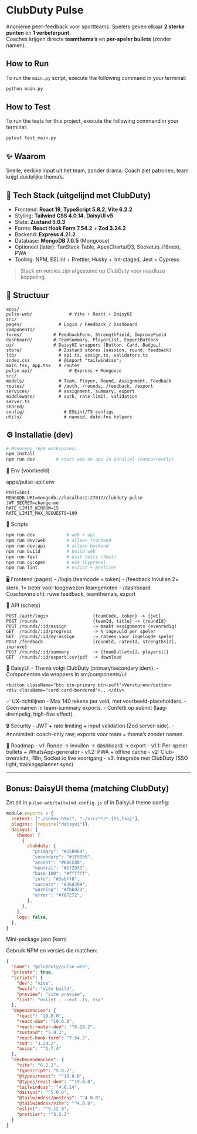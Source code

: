 # ClubDuty Pulse

Anonieme peer-feedback voor sportteams. Spelers geven elkaar **2 sterke punten** en **1 verbeterpunt**.  
Coaches krijgen directe **teamthema’s** en **per-speler bullets** (zonder namen).

## How to Run

To run the `main.py` script, execute the following command in your terminal:

```bash
python main.py
```

## How to Test

To run the tests for this project, execute the following command in your terminal:

```bash
pytest test_main.py
```

## ✨ Waarom
Snelle, eerlijke input uit het team, zonder drama. Coach ziet patronen, team krijgt duidelijke thema’s.

## 🧱 Tech Stack (uitgelijnd met ClubDuty)
- Frontend: **React 19**, **TypeScript 5.8.2**, **Vite 6.2.2**
- Styling: **Tailwind CSS 4.0.14**, **DaisyUI v5**
- State: **Zustand 5.0.3**
- Forms: **React Hook Form 7.54.2** + **Zod 3.24.2**
- Backend: **Express 4.21.2**
- Database: **MongoDB 7.0.5** (Mongoose)
- Optioneel (later): TanStack Table, ApexCharts/D3, Socket.io, i18next, PWA
- Tooling: NPM, ESLint + Prettier, Husky + lint-staged, Jest + Cypress

> Stack en versies zijn afgestemd op ClubDuty voor naadloze koppeling. 

## 📁 Structuur
```text
apps/
pulse-web/              # Vite + React + DaisyUI
src/
pages/              # Login / Feedback / Dashboard
components/
forms/            # FeedbackForm, StrengthField, ImproveField
dashboard/        # TeamSummary, PlayerList, ExportButtons
ui/               # DaisyUI wrappers (Button, Card, Badge…)
store/              # Zustand stores (session, round, feedback)
lib/                # api.ts, assign.ts, validators.ts
index.css           # @import "tailwindcss";
main.tsx, App.tsx   # routes
pulse-api/              # Express + Mongoose
src/
models/             # Team, Player, Round, Assignment, Feedback
routes/             # /auth, /rounds, /feedback, /export
services/           # assignment, summary, export
middleware/         # auth, rate-limit, validation
server.ts
shared/
config/               # ESLint/TS configs
utils/                # nanoid, date-fns helpers
```

## ⚙️ Installatie (dev)
```bash
# Monorepo (npm workspaces)
npm install
npm run dev        # start web en api in parallel (concurrently)
```

🔐 Env (voorbeeld)

apps/pulse-api/.env
```env
PORT=5011
MONGODB_URI=mongodb://localhost:27017/clubduty-pulse
JWT_SECRET=change-me
RATE_LIMIT_WINDOW=15
RATE_LIMIT_MAX_REQUESTS=100
```


🧪 Scripts
```bash
npm run dev            # web + api
npm run dev:web        # alleen frontend
npm run dev:api        # alleen backend
npm run build          # build web
npm run test           # unit tests (Jest)
npm run cy:open        # e2e (Cypress)
npm run lint           # eslint + prettier
```

🖥️ Frontend (pages)
	-	/login (teamcode + token)
	-	/feedback Invullen 2× sterk, 1× beter voor toegewezen teamgenoten
	-	/dashboard Coachoverzicht: ruwe feedback, teamthema’s, export


🧩 API (schets)
```http
POST /auth/login                 {teamCode, token} -> {jwt}
POST /rounds                     {teamId, title} -> {roundId}
POST /rounds/:id/assign          -> maakt assignments (evenredig)
GET  /rounds/:id/progress        -> % ingevuld per speler
GET  /rounds/:id/my-assign       -> ratees voor ingelogde speler
POST /feedback                   {roundId, rateeId, strengths[2], improve}
POST /rounds/:id/summary         -> {teamBullets[], players[]}
GET  /rounds/:id/export.csv|pdf  -> download
```


🎨 DaisyUI
	- 	Thema volgt ClubDuty (primary/secondary idem).
	- 	Componenten via wrappers in src/components/ui:
```tsx
<button className="btn btn-primary btn-soft">Versturen</button>
<div className="card card-bordered">...</div>
```


✅ UX-richtlijnen
	- 	Max 140 tekens per veld, met voorbeeld-placeholders.
	- 	Geen namen in team-summary exports.
	- 	Confetti op submit (laag­drempelig, high-five effect).

🔒 Security
	- 	JWT + rate limiting + input validation (Zod server-side).
	- 	Anonimiteit: coach-only raw; exports voor team = thema’s zonder namen.

🚀 Roadmap
	- 	v1: Ronde → invullen → dashboard → export
	- 	v1.1: Per-speler bullets + WhatsApp-generator
	- 	v1.2: PWA + offline cache
	- 	v2: Club-overzicht, i18n, Socket.io live voortgang
	- 	v3: Integratie met ClubDuty (SSO light, trainingsplanner sync)

---

## Bonus: DaisyUI thema (matching ClubDuty)
Zet dit in `pulse-web/tailwind.config.js` of in DaisyUI theme config:
```js
module.exports = {
  content: ["./index.html", "./src/**/*.{ts,tsx}"],
  plugins: [require("daisyui")],
  daisyui: {
    themes: [
      {
        clubduty: {
          "primary": "#25B964",
          "secondary": "#1F9D55",
          "accent": "#66CC88",
          "neutral": "#1f2937",
          "base-100": "#ffffff",
          "info": "#3abff8",
          "success": "#36d399",
          "warning": "#fbbd23",
          "error": "#f87272",
        },
      },
    ],
    logs: false,
  },
}
```

Mini-package.json (kern)

Gebruik NPM en versies die matchen:
```json
{
  "name": "@clubduty/pulse-web",
  "private": true,
  "scripts": {
    "dev": "vite",
    "build": "vite build",
    "preview": "vite preview",
    "lint": "eslint . --ext .ts,.tsx"
  },
  "dependencies": {
    "react": "19.0.0",
    "react-dom": "19.0.0",
    "react-router-dom": "^6.26.2",
    "zustand": "5.0.3",
    "react-hook-form": "7.54.2",
    "zod": "3.24.2",
    "axios": "^1.7.4"
  },
  "devDependencies": {
    "vite": "6.2.2",
    "typescript": "5.8.2",
    "@types/react": "^19.0.0",
    "@types/react-dom": "^19.0.0",
    "tailwindcss": "4.0.14",
    "daisyui": "^5.0.0",
    "@tailwindcss/postcss": "^4.0.0",
    "@tailwindcss/vite": "^4.0.0",
    "eslint": "^9.12.0",
    "prettier": "^3.3.3"
  }
}
```
